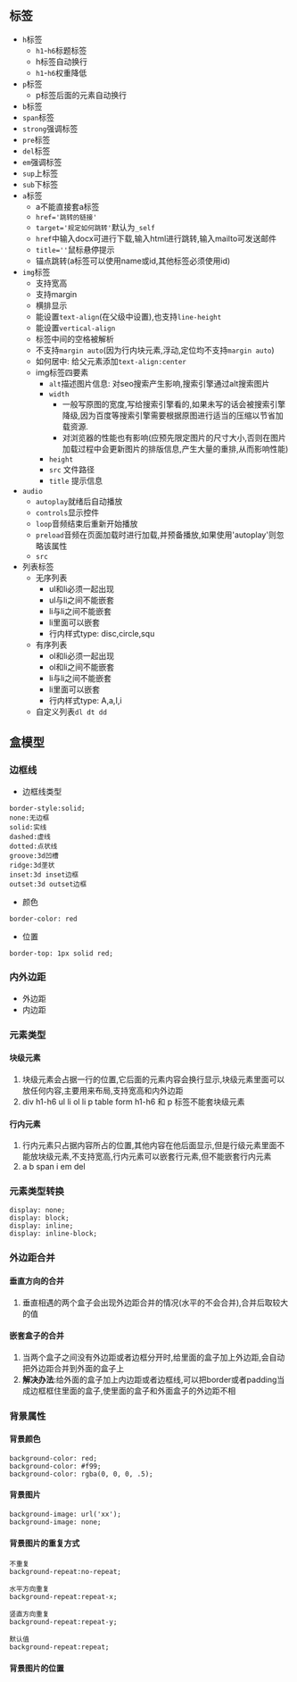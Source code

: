 ## 标签
- `h`标签
    - `h1`-`h6`标题标签
    - h标签自动换行
    - `h1`-`h6`权重降低
- `p`标签
    - p标签后面的元素自动换行
- `b`标签
- `span`标签
- `strong`强调标签
- `pre`标签
- `del`标签
- `em`强调标签
- `sup`上标签
- `sub`下标签
- `a`标签
    - a不能直接套a标签
    - `href='跳转的链接'`
    - `target='规定如何跳转'`默认为`_self`
    - `href`中输入docx可进行下载,输入html进行跳转,输入mailto可发送邮件
    - `title=''`鼠标悬停提示
    - 锚点跳转(a标签可以使用name或id,其他标签必须使用id)
- `img`标签
    - 支持宽高
    - 支持margin
    - 横排显示
    - 能设置`text-align`(在父级中设置),也支持`line-height`
    - 能设置`vertical-align`
    - 标签中间的空格被解析
    - 不支持`margin auto`(因为行内块元素,浮动,定位均不支持`margin auto`)
    - 如何居中: 给父元素添加`text-align:center`
    - img标签四要素
        - `alt`描述图片信息: 对seo搜索产生影响,搜索引擎通过alt搜索图片
        - `width`
            - 一般写原图的宽度,写给搜索引擎看的,如果未写的话会被搜索引擎降级,因为百度等搜索引擎需要根据原图进行适当的压缩以节省加载资源.
            - 对浏览器的性能也有影响(应预先限定图片的尺寸大小,否则在图片加载过程中会更新图片的排版信息,产生大量的重排,从而影响性能)
        - `height`
        - `src` 文件路径
        - `title` 提示信息
- `audio`
    - `autoplay`就绪后自动播放
    - `controls`显示控件
    - `loop`音频结束后重新开始播放
    - `preload`音频在页面加载时进行加载,并预备播放,如果使用'autoplay'则忽略该属性
    - `src`
- 列表标签
    - 无序列表
        - ul和li必须一起出现
        - ul与li之间不能嵌套
        - li与li之间不能嵌套
        - li里面可以嵌套
        - 行内样式type: disc,circle,squ
    - 有序列表
        - ol和li必须一起出现
        - ol和li之间不能嵌套
        - li与li之间不能嵌套
        - li里面可以嵌套
        - 行内样式type: A,a,I,i
    - 自定义列表`dl dt dd`

## 盒模型
### 边框线
- 边框线类型
```
border-style:solid;
none:无边框
solid:实线
dashed:虚线
dotted:点状线
groove:3d凹槽
ridge:3d垄状
inset:3d inset边框
outset:3d outset边框
```

- 颜色
```
border-color: red
```

- 位置
```
border-top: 1px solid red;
```
### 内外边距
- 外边距
- 内边距

### 元素类型
#### 块级元素
1. 块级元素会占据一行的位置,它后面的元素内容会换行显示,块级元素里面可以放任何内容,主要用来布局,支持宽高和内外边距
2. div h1-h6 ul li ol li p table form h1-h6 和 p 标签不能套块级元素
#### 行内元素
1. 行内元素只占据内容所占的位置,其他内容在他后面显示,但是行级元素里面不能放块级元素,不支持宽高,行内元素可以嵌套行元素,但不能嵌套行内元素
2. a b span i em del

### 元素类型转换
```
display: none;
display: block;
display: inline;
display: inline-block;
```

### 外边距合并
#### 垂直方向的合并
1. 垂直相遇的两个盒子会出现外边距合并的情况(水平的不会合并),合并后取较大的值

#### 嵌套盒子的合并
1. 当两个盒子之间没有外边距或者边框分开时,给里面的盒子加上外边距,会自动把外边距合并到外面的盒子上
2. **解决办法**:给外面的盒子加上内边距或者边框线,可以把border或者padding当成边框框住里面的盒子,使里面的盒子和外面盒子的外边距不相

### 背景属性
#### 背景颜色
```
background-color: red;
background-color: #f99;
background-color: rgba(0, 0, 0, .5);
```

#### 背景图片
```
background-image: url('xx');
background-image: none;
```

#### 背景图片的重复方式
```
不重复
background-repeat:no-repeat;

水平方向重复
background-repeat:repeat-x;

竖直方向重复
background-repeat:repeat-y;

默认值
background-repeat:repeat;
```

#### 背景图片的位置